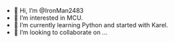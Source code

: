 - 👋 Hi, I’m @IronMan2483
- 👀 I’m interested in MCU.
- 🌱 I’m currently learning Python and started with Karel.
- 💞️ I’m looking to collaborate on ...

<!---
IronMan2483/IronMan2483 is a ✨ special ✨ repository because its `README.md` (this file) appears on your GitHub profile.
You can click the Preview link to take a look at your changes.
--->
